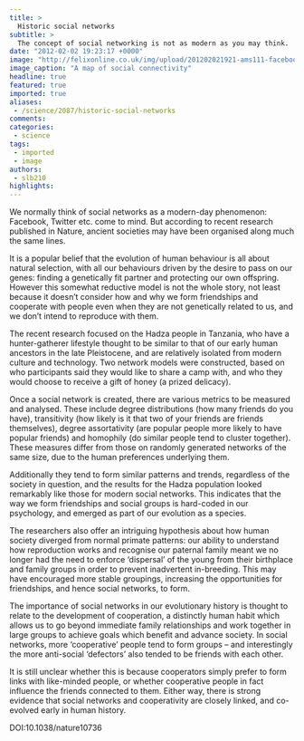 ```yaml
---
title: >
  Historic social networks
subtitle: >
  The concept of social networking is not as modern as you may think.
date: "2012-02-02 19:23:17 +0000"
image: "http://felixonline.co.uk/img/upload/201202021921-ams111-facebook.jpg"
image_caption: "A map of social connectivity"
headline: true
featured: true
imported: true
aliases:
 - /science/2087/historic-social-networks
comments:
categories:
 - science
tags:
 - imported
 - image
authors:
 - slb210
highlights:
---
```


We normally think of social networks as a modern-day phenomenon: Facebook, Twitter etc. come to mind. But according to recent research published in Nature, ancient societies may have been organised along much the same lines.

It is a popular belief that the evolution of human behaviour is all about natural selection, with all our behaviours driven by the desire to pass on our genes: finding a genetically fit partner and protecting our own offspring. However this somewhat reductive model is not the whole story, not least because it doesn’t consider how and why we form friendships and cooperate with people even when they are not genetically related to us, and we don’t intend to reproduce with them.

The recent research focused on the Hadza people in Tanzania, who have a hunter-gatherer lifestyle thought to be similar to that of our early human ancestors in the late Pleistocene, and are relatively isolated from modern culture and technology. Two network models were constructed, based on who participants said they would like to share a camp with, and who they would choose to receive a gift of honey (a prized delicacy).

Once a social network is created, there are various metrics to be measured and analysed. These include degree distributions (how many friends do you have), transitivity (how likely is it that two of your friends are friends themselves), degree assortativity (are popular people more likely to have popular friends) and homophily (do similar people tend to cluster together). These measures differ from those on randomly generated networks of the same size, due to the human preferences underlying them.

Additionally they tend to form similar patterns and trends, regardless of the society in question, and the results for the Hadza population looked remarkably like those for modern social networks. This indicates that the way we form friendships and social groups is hard-coded in our psychology, and emerged as part of our evolution as a species.

The researchers also offer an intriguing hypothesis about how human society diverged from normal primate patterns: our ability to understand how reproduction works and recognise our paternal family meant we no longer had the need to enforce ‘dispersal’ of the young from their birthplace and family groups in order to prevent inadvertent in-breeding. This may have encouraged more stable groupings, increasing the opportunities for friendships, and hence social networks, to form.

The importance of social networks in our evolutionary history is thought to relate to the development of cooperation, a distinctly human habit which allows us to go beyond immediate family relationships and work together in large groups to achieve goals which benefit and advance society. In social networks, more ‘cooperative’ people tend to form groups – and interestingly the more anti-social ‘defectors’ also tended to be friends with each other.

It is still unclear whether this is because cooperators simply prefer to form links with like-minded people, or whether cooperative people in fact influence the friends connected to them. Either way, there is strong evidence that social networks and cooperativity are closely linked, and co-evolved early in human history.

DOI:10.1038/nature10736
